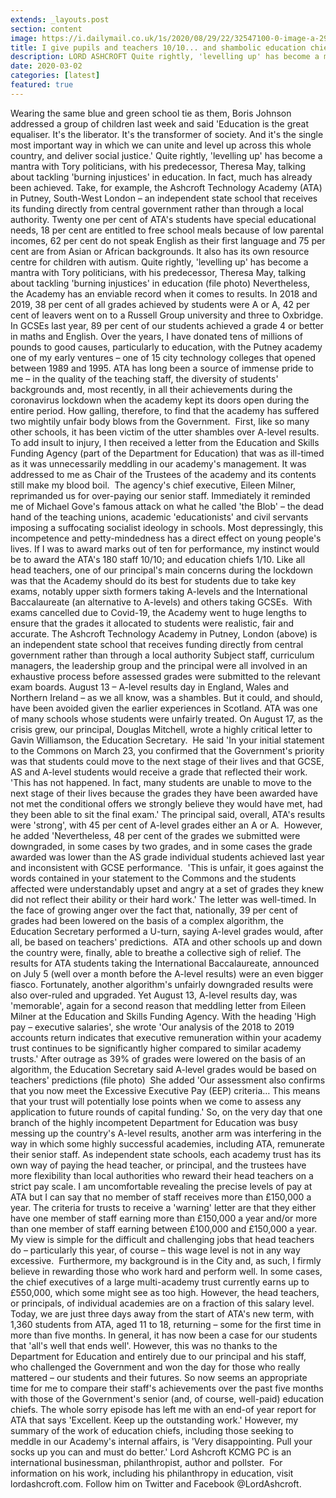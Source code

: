 ```yaml
---
extends: _layouts.post
section: content
image: https://i.dailymail.co.uk/1s/2020/08/29/22/32547100-0-image-a-29_1598735496342.jpg 
title: I give pupils and teachers 10/10... and shambolic education chiefs 1/10, says LORD ASHCROFT 
description: LORD ASHCROFT Quite rightly, 'levelling up' has become a mantra with Tory politicians, with Boris Johnson's predecessor, Theresa May, talking about tackling 'burning injustices' in education. 
date: 2020-03-02 
categories: [latest] 
featured: true 
--- 
```

Wearing the same blue and green school tie as them, Boris Johnson addressed a group of children last week and said 'Education is the great equaliser. It's the liberator. It's the transformer of society. And it's the single most important way in which we can unite and level up across this whole country, and deliver social justice.'
Quite rightly, 'levelling up' has become a mantra with Tory politicians, with his predecessor, Theresa May, talking about tackling 'burning injustices' in education. In fact, much has already been achieved.
Take, for example, the Ashcroft Technology Academy (ATA) in Putney, South-West London – an independent state school that receives its funding directly from central government rather than through a local authority.
Twenty one per cent of ATA's students have special educational needs, 18 per cent are entitled to free school meals because of low parental incomes, 62 per cent do not speak English as their first language and 75 per cent are from Asian or African backgrounds. It also has its own resource centre for children with autism.
Quite rightly, 'levelling up' has become a mantra with Tory politicians, with his predecessor, Theresa May, talking about tackling 'burning injustices' in education (file photo)
Nevertheless, the Academy has an enviable record when it comes to results. In 2018 and 2019, 38 per cent of all grades achieved by students were A or A, 42 per cent of leavers went on to a Russell Group university and three to Oxbridge. In GCSEs last year, 89 per cent of our students achieved a grade 4 or better in maths and English.
Over the years, I have donated tens of millions of pounds to good causes, particularly to education, with the Putney academy one of my early ventures – one of 15 city technology colleges that opened between 1989 and 1995.
ATA has long been a source of immense pride to me – in the quality of the teaching staff, the diversity of students' backgrounds and, most recently, in all their achievements during the coronavirus lockdown when the academy kept its doors open during the entire period.
How galling, therefore, to find that the academy has suffered two mightily unfair body blows from the Government. 
First, like so many other schools, it has been victim of the utter shambles over A-level results. 
To add insult to injury, I then received a letter from the Education and Skills Funding Agency (part of the Department for Education) that was as ill-timed as it was unnecessarily meddling in our academy's management. It was addressed to me as Chair of the Trustees of the academy and its contents still make my blood boil. 
The agency's chief executive, Eileen Milner, reprimanded us for over-paying our senior staff. Immediately it reminded me of Michael Gove's famous attack on what he called 'the Blob' – the dead hand of the teaching unions, academic 'educationists' and civil servants imposing a suffocating socialist ideology in schools.
Most depressingly, this incompetence and petty-mindedness has a direct effect on young people's lives. If I was to award marks out of ten for performance, my instinct would be to award the ATA's 180 staff 10/10; and education chiefs 1/10.
Like all head teachers, one of our principal's main concerns during the lockdown was that the Academy should do its best for students due to take key exams, notably upper sixth formers taking A-levels and the International Baccalaureate (an alternative to A-levels) and others taking GCSEs. 
With exams cancelled due to Covid-19, the Academy went to huge lengths to ensure that the grades it allocated to students were realistic, fair and accurate.
The Ashcroft Technology Academy in Putney, London (above) is an independent state school that receives funding directly from central government rather than through a local authority
Subject staff, curriculum managers, the leadership group and the principal were all involved in an exhaustive process before assessed grades were submitted to the relevant exam boards. August 13 – A-level results day in England, Wales and Northern Ireland – as we all know, was a shambles.
But it could, and should, have been avoided given the earlier experiences in Scotland. ATA was one of many schools whose students were unfairly treated.
On August 17, as the crisis grew, our principal, Douglas Mitchell, wrote a highly critical letter to Gavin Williamson, the Education Secretary. 
He said 'In your initial statement to the Commons on March 23, you confirmed that the Government's priority was that students could move to the next stage of their lives and that GCSE, AS and A-level students would receive a grade that reflected their work.
'This has not happened. In fact, many students are unable to move to the next stage of their lives because the grades they have been awarded have not met the conditional offers we strongly believe they would have met, had they been able to sit the final exam.'
The principal said, overall, ATA's results were 'strong', with 45 per cent of A-level grades either an A or A. 
However, he added 'Nevertheless, 48 per cent of the grades we submitted were downgraded, in some cases by two grades, and in some cases the grade awarded was lower than the AS grade individual students achieved last year and inconsistent with GCSE performance. 
'This is unfair, it goes against the words contained in your statement to the Commons and the students affected were understandably upset and angry at a set of grades they knew did not reflect their ability or their hard work.'
The letter was well-timed. In the face of growing anger over the fact that, nationally, 39 per cent of grades had been lowered on the basis of a complex algorithm, the Education Secretary performed a U-turn, saying A-level grades would, after all, be based on teachers' predictions. 
ATA and other schools up and down the country were, finally, able to breathe a collective sigh of relief.
The results for ATA students taking the International Baccalaureate, announced on July 5 (well over a month before the A-level results) were an even bigger fiasco. Fortunately, another algorithm's unfairly downgraded results were also over-ruled and upgraded.
Yet August 13, A-level results day, was 'memorable', again for a second reason that meddling letter from Eileen Milner at the Education and Skills Funding Agency.
With the heading 'High pay – executive salaries', she wrote 'Our analysis of the 2018 to 2019 accounts return indicates that executive remuneration within your academy trust continues to be significantly higher compared to similar academy trusts.'
After outrage as 39% of grades were lowered on the basis of an algorithm, the Education Secretary said A-level grades would be based on teachers' predictions (file photo) 
She added 'Our assessment also confirms that you now meet the Excessive Executive Pay (EEP) criteria… This means that your trust will potentially lose points when we come to assess any application to future rounds of capital funding.'
So, on the very day that one branch of the highly incompetent Department for Education was busy messing up the country's A-level results, another arm was interfering in the way in which some highly successful academies, including ATA, remunerate their senior staff.
As independent state schools, each academy trust has its own way of paying the head teacher, or principal, and the trustees have more flexibility than local authorities who reward their head teachers on a strict pay scale. I am uncomfortable revealing the precise levels of pay at ATA but I can say that no member of staff receives more than £150,000 a year.
The criteria for trusts to receive a 'warning' letter are that they either have one member of staff earning more than £150,000 a year and/or more than one member of staff earning between £100,000 and £150,000 a year. 
My view is simple for the difficult and challenging jobs that head teachers do – particularly this year, of course – this wage level is not in any way excessive. 
Furthermore, my background is in the City and, as such, I firmly believe in rewarding those who work hard and perform well.
In some cases, the chief executives of a large multi-academy trust currently earns up to £550,000, which some might see as too high. However, the head teachers, or principals, of individual academies are on a fraction of this salary level.
Today, we are just three days away from the start of ATA's new term, with 1,360 students from ATA, aged 11 to 18, returning – some for the first time in more than five months.
In general, it has now been a case for our students that 'all's well that ends well'. However, this was no thanks to the Department for Education and entirely due to our principal and his staff, who challenged the Government and won the day for those who really mattered – our students and their futures.
So now seems an appropriate time for me to compare their staff's achievements over the past five months with those of the Government's senior (and, of course, well-paid) education chiefs.
The whole sorry episode has left me with an end-of year report for ATA that says 'Excellent. Keep up the outstanding work.'
However, my summary of the work of education chiefs, including those seeking to meddle in our Academy's internal affairs, is 'Very disappointing. Pull your socks up you can and must do better.'
Lord Ashcroft KCMG PC is an international businessman, philanthropist, author and pollster. 
For information on his work, including his philanthropy in education, visit lordashcroft.com. Follow him on Twitter and Facebook @LordAshcroft.